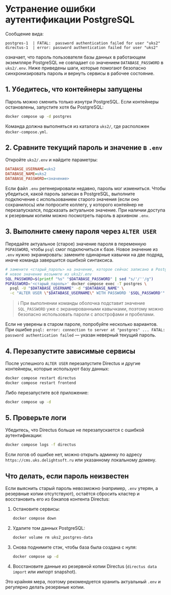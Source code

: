 # Устранение ошибки аутентификации PostgreSQL

Сообщение вида:

```
postgres-1  | FATAL:  password authentication failed for user "uks2"
directus-1  | error: password authentication failed for user "uks2"
```

означает, что пароль пользователя базы данных в работающем экземпляре PostgreSQL не совпадает со значением `DATABASE_PASSWORD` в `uks2/.env`. Ниже приведены шаги, которые помогают безопасно синхронизировать пароль и вернуть сервисы в рабочее состояние.

## 1. Убедитесь, что контейнеры запущены

Пароль можно сменить только изнутри PostgreSQL. Если контейнеры остановлены, запустите хотя бы PostgreSQL:

```bash
docker compose up -d postgres
```

Команда должна выполняться из каталога `uks2/`, где расположен `docker-compose.yml`.

## 2. Сравните текущий пароль и значение в `.env`

Откройте `uks2/.env` и найдите параметры:

```ini
DATABASE_USERNAME=uks2
DATABASE_NAME=uks2
DATABASE_PASSWORD=<значение>
```

Если файл `.env` регенерировали недавно, пароль мог измениться. Чтобы убедиться, какой пароль записан в PostgreSQL, выполните подключение с использованием старого значения (если оно сохранилось) или попросите коллегу, у которого контейнер не перезапускался, подсказать актуальное значение. При наличии доступа к резервным копиям можно посмотреть пароль в архивном `.env`.

## 3. Выполните смену пароля через `ALTER USER`

Передайте актуальное (старое) значение пароля в переменную `PGPASSWORD`, чтобы `psql` смог подключиться к базе. Новое значение из `.env` нужно экранировать: замените одинарные кавычки на две подряд, иначе команда завершится ошибкой синтаксиса.

```bash
# замените <старый_пароль> на значение, которое сейчас записано в PostgreSQL
# новое значение возьмите из uks2/.env
SQL_PASSWORD=$(printf "%s" "$DATABASE_PASSWORD" | sed "s/'/''/g")
PGPASSWORD='<старый_пароль>' docker compose exec -T postgres \
  psql -U "$DATABASE_USERNAME" -d "$DATABASE_NAME" \
  -c "ALTER USER \"$DATABASE_USERNAME\" WITH PASSWORD '$SQL_PASSWORD'"
```

> ℹ️ При выполнении команды оболочка подставит значение `SQL_PASSWORD` уже с экранированными кавычками, поэтому можно безопасно использовать пароли с апострофами и пробелами.

Если не уверены в старом пароле, попробуйте несколько вариантов. При ошибке `psql: error: connection to server at "postgres" ... FATAL: password authentication failed` — указан неверный текущий пароль.

## 4. Перезапустите зависимые сервисы

После успешного `ALTER USER` перезапустите Directus и другие контейнеры, которые используют базу данных:

```bash
docker compose restart directus
docker compose restart frontend
```

Либо перезапустите всё приложение:

```bash
docker compose up -d
```

## 5. Проверьте логи

Убедитесь, что Directus больше не перезапускается с ошибкой аутентификации:

```bash
docker compose logs -f directus
```

Если логов об ошибке нет, можно открыть админку по адресу `https://cms.uks.delightsoft.ru` или указанному локальному домену.

## Что делать, если пароль неизвестен

Если выяснить старый пароль невозможно (например, `.env` утерян, а резервные копии отсутствуют), остаётся сбросить кластер и восстановить его из бэкапов контента Directus:

1. Остановите сервисы:
   ```bash
   docker compose down
   ```
2. Удалите том данных PostgreSQL:
   ```bash
   docker volume rm uks2_postgres-data
   ```
3. Снова поднимите стэк, чтобы база была создана с нуля:
   ```bash
   docker compose up -d
   ```
4. Восстановите данные из резервной копии Directus (`directus data import` или импорт snapshot).

Это крайняя мера, поэтому рекомендуется хранить актуальный `.env` и регулярно делать резервные копии.
